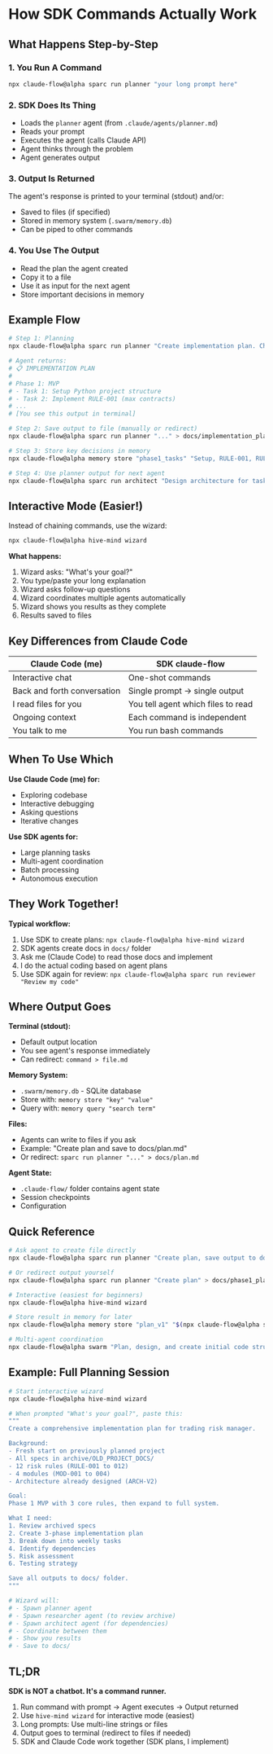 # How SDK Commands Actually Work

## What Happens Step-by-Step

### 1. You Run A Command
```bash
npx claude-flow@alpha sparc run planner "your long prompt here"
```

### 2. SDK Does Its Thing
- Loads the `planner` agent (from `.claude/agents/planner.md`)
- Reads your prompt
- Executes the agent (calls Claude API)
- Agent thinks through the problem
- Agent generates output

### 3. Output Is Returned
The agent's response is printed to your terminal (stdout) and/or:
- Saved to files (if specified)
- Stored in memory system (`.swarm/memory.db`)
- Can be piped to other commands

### 4. You Use The Output
- Read the plan the agent created
- Copy it to a file
- Use it as input for the next agent
- Store important decisions in memory

## Example Flow

```bash
# Step 1: Planning
npx claude-flow@alpha sparc run planner "Create implementation plan. Check archive/OLD_PROJECT_DOCS/"

# Agent returns:
# 📋 IMPLEMENTATION PLAN
#
# Phase 1: MVP
# - Task 1: Setup Python project structure
# - Task 2: Implement RULE-001 (max contracts)
# ...
# [You see this output in terminal]

# Step 2: Save output to file (manually or redirect)
npx claude-flow@alpha sparc run planner "..." > docs/implementation_plan.md

# Step 3: Store key decisions in memory
npx claude-flow@alpha memory store "phase1_tasks" "Setup, RULE-001, RULE-002" --namespace planning

# Step 4: Use planner output for next agent
npx claude-flow@alpha sparc run architect "Design architecture for tasks in docs/implementation_plan.md"
```

## Interactive Mode (Easier!)

Instead of chaining commands, use the wizard:

```bash
npx claude-flow@alpha hive-mind wizard
```

**What happens:**
1. Wizard asks: "What's your goal?"
2. You type/paste your long explanation
3. Wizard asks follow-up questions
4. Wizard coordinates multiple agents automatically
5. Wizard shows you results as they complete
6. Results saved to files

## Key Differences from Claude Code

| Claude Code (me) | SDK claude-flow |
|------------------|-----------------|
| Interactive chat | One-shot commands |
| Back and forth conversation | Single prompt → single output |
| I read files for you | You tell agent which files to read |
| Ongoing context | Each command is independent |
| You talk to me | You run bash commands |

## When To Use Which

**Use Claude Code (me) for:**
- Exploring codebase
- Interactive debugging
- Asking questions
- Iterative changes

**Use SDK agents for:**
- Large planning tasks
- Multi-agent coordination
- Batch processing
- Autonomous execution

## They Work Together!

**Typical workflow:**
1. Use SDK to create plans: `npx claude-flow@alpha hive-mind wizard`
2. SDK agents create docs in `docs/` folder
3. Ask me (Claude Code) to read those docs and implement
4. I do the actual coding based on agent plans
5. Use SDK again for review: `npx claude-flow@alpha sparc run reviewer "Review my code"`

## Where Output Goes

**Terminal (stdout):**
- Default output location
- You see agent's response immediately
- Can redirect: `command > file.md`

**Memory System:**
- `.swarm/memory.db` - SQLite database
- Store with: `memory store "key" "value"`
- Query with: `memory query "search term"`

**Files:**
- Agents can write to files if you ask
- Example: "Create plan and save to docs/plan.md"
- Or redirect: `sparc run planner "..." > docs/plan.md`

**Agent State:**
- `.claude-flow/` folder contains agent state
- Session checkpoints
- Configuration

## Quick Reference

```bash
# Ask agent to create file directly
npx claude-flow@alpha sparc run planner "Create plan, save output to docs/phase1_plan.md"

# Or redirect output yourself
npx claude-flow@alpha sparc run planner "Create plan" > docs/phase1_plan.md

# Interactive (easiest for beginners)
npx claude-flow@alpha hive-mind wizard

# Store result in memory for later
npx claude-flow@alpha memory store "plan_v1" "$(npx claude-flow@alpha sparc run planner '...')"

# Multi-agent coordination
npx claude-flow@alpha swarm "Plan, design, and create initial code structure"
```

## Example: Full Planning Session

```bash
# Start interactive wizard
npx claude-flow@alpha hive-mind wizard

# When prompted "What's your goal?", paste this:
"""
Create a comprehensive implementation plan for trading risk manager.

Background:
- Fresh start on previously planned project
- All specs in archive/OLD_PROJECT_DOCS/
- 12 risk rules (RULE-001 to 012)
- 4 modules (MOD-001 to 004)
- Architecture already designed (ARCH-V2)

Goal:
Phase 1 MVP with 3 core rules, then expand to full system.

What I need:
1. Review archived specs
2. Create 3-phase implementation plan
3. Break down into weekly tasks
4. Identify dependencies
5. Risk assessment
6. Testing strategy

Save all outputs to docs/ folder.
"""

# Wizard will:
# - Spawn planner agent
# - Spawn researcher agent (to review archive)
# - Spawn architect agent (for dependencies)
# - Coordinate between them
# - Show you results
# - Save to docs/
```

## TL;DR

**SDK is NOT a chatbot. It's a command runner.**

1. Run command with prompt → Agent executes → Output returned
2. Use `hive-mind wizard` for interactive mode (easiest)
3. Long prompts: Use multi-line strings or files
4. Output goes to terminal (redirect to files if needed)
5. SDK and Claude Code work together (SDK plans, I implement)
